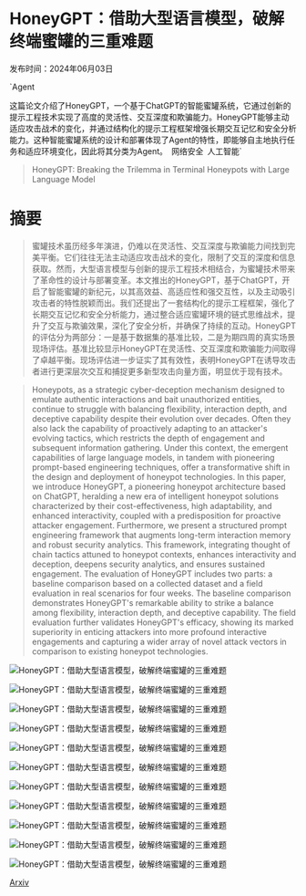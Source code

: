 # HoneyGPT：借助大型语言模型，破解终端蜜罐的三重难题

发布时间：2024年06月03日

`Agent

这篇论文介绍了HoneyGPT，一个基于ChatGPT的智能蜜罐系统，它通过创新的提示工程技术实现了高度的灵活性、交互深度和欺骗能力。HoneyGPT能够主动适应攻击战术的变化，并通过结构化的提示工程框架增强长期交互记忆和安全分析能力。这种智能蜜罐系统的设计和部署体现了Agent的特性，即能够自主地执行任务和适应环境变化，因此将其分类为Agent。` `网络安全` `人工智能`

> HoneyGPT: Breaking the Trilemma in Terminal Honeypots with Large Language Model

# 摘要

> 蜜罐技术虽历经多年演进，仍难以在灵活性、交互深度与欺骗能力间找到完美平衡。它们往往无法主动适应攻击战术的变化，限制了交互的深度和信息获取。然而，大型语言模型与创新的提示工程技术相结合，为蜜罐技术带来了革命性的设计与部署变革。本文推出的HoneyGPT，基于ChatGPT，开启了智能蜜罐的新纪元，以其高效益、高适应性和强交互性，以及主动吸引攻击者的特性脱颖而出。我们还提出了一套结构化的提示工程框架，强化了长期交互记忆和安全分析能力，通过整合适应蜜罐环境的链式思维战术，提升了交互与欺骗效果，深化了安全分析，并确保了持续的互动。HoneyGPT的评估分为两部分：一是基于数据集的基准比较，二是为期四周的真实场景现场评估。基准比较显示HoneyGPT在灵活性、交互深度和欺骗能力间取得了卓越平衡。现场评估进一步证实了其有效性，表明HoneyGPT在诱导攻击者进行更深层次交互和捕捉更多新型攻击向量方面，明显优于现有技术。

> Honeypots, as a strategic cyber-deception mechanism designed to emulate authentic interactions and bait unauthorized entities, continue to struggle with balancing flexibility, interaction depth, and deceptive capability despite their evolution over decades. Often they also lack the capability of proactively adapting to an attacker's evolving tactics, which restricts the depth of engagement and subsequent information gathering. Under this context, the emergent capabilities of large language models, in tandem with pioneering prompt-based engineering techniques, offer a transformative shift in the design and deployment of honeypot technologies. In this paper, we introduce HoneyGPT, a pioneering honeypot architecture based on ChatGPT, heralding a new era of intelligent honeypot solutions characterized by their cost-effectiveness, high adaptability, and enhanced interactivity, coupled with a predisposition for proactive attacker engagement. Furthermore, we present a structured prompt engineering framework that augments long-term interaction memory and robust security analytics. This framework, integrating thought of chain tactics attuned to honeypot contexts, enhances interactivity and deception, deepens security analytics, and ensures sustained engagement.
  The evaluation of HoneyGPT includes two parts: a baseline comparison based on a collected dataset and a field evaluation in real scenarios for four weeks. The baseline comparison demonstrates HoneyGPT's remarkable ability to strike a balance among flexibility, interaction depth, and deceptive capability. The field evaluation further validates HoneyGPT's efficacy, showing its marked superiority in enticing attackers into more profound interactive engagements and capturing a wider array of novel attack vectors in comparison to existing honeypot technologies.

![HoneyGPT：借助大型语言模型，破解终端蜜罐的三重难题](../../../paper_images/2406.01882/HoneyGPT_framework.png)

![HoneyGPT：借助大型语言模型，破解终端蜜罐的三重难题](../../../paper_images/2406.01882/architecture.png)

![HoneyGPT：借助大型语言模型，破解终端蜜罐的三重难题](../../../paper_images/2406.01882/COT.png)

![HoneyGPT：借助大型语言模型，破解终端蜜罐的三重难题](../../../paper_images/2406.01882/SALC,SALNLC,FALC,FALNLC.png)

![HoneyGPT：借助大型语言模型，破解终端蜜罐的三重难题](../../../paper_images/2406.01882/Accuracy,Temptation,Attack_Success_Rate,OS_Logic_Compliance.png)

![HoneyGPT：借助大型语言模型，破解终端蜜罐的三重难题](../../../paper_images/2406.01882/GPT3.5-wrong_analyse.png)

![HoneyGPT：借助大型语言模型，破解终端蜜罐的三重难题](../../../paper_images/2406.01882/GPT4-wrong_analyse.png)

![HoneyGPT：借助大型语言模型，破解终端蜜罐的三重难题](../../../paper_images/2406.01882/Fulfillment_of_Attacker_s_Intent.png)

![HoneyGPT：借助大型语言模型，破解终端蜜罐的三重难题](../../../paper_images/2406.01882/Command_Support_Level.png)

![HoneyGPT：借助大型语言模型，破解终端蜜罐的三重难题](../../../paper_images/2406.01882/Content_Rigidity.png)

![HoneyGPT：借助大型语言模型，破解终端蜜罐的三重难题](../../../paper_images/2406.01882/Successful_Response_Rate_with_GPT-3.5-turbo_and_GPT-4_in_HoneyGPT.png)

[Arxiv](https://arxiv.org/abs/2406.01882)